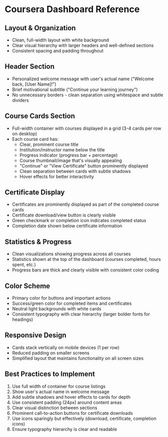 # Coursera Dashboard Reference

## Layout & Organization
- Clean, full-width layout with white background
- Clear visual hierarchy with larger headers and well-defined sections
- Consistent spacing and padding throughout

## Header Section
- Personalized welcome message with user's actual name ("Welcome back, [User Name]!")
- Brief motivational subtitle ("Continue your learning journey")
- No unnecessary borders - clean separation using whitespace and subtle dividers

## Course Cards Section
- Full-width container with courses displayed in a grid (3-4 cards per row on desktop)
- Each course card has:
  - Clear, prominent course title
  - Institution/instructor name below the title
  - Progress indicator (progress bar + percentage)
  - Course thumbnail/image that's visually appealing
  - "Continue" or "View Certificate" button prominently displayed
  - Clean separation between cards with subtle shadows
  - Hover effects for better interactivity

## Certificate Display
- Certificates are prominently displayed as part of the completed course cards
- Certificate download/view button is clearly visible
- Green checkmark or completion icon indicates completed status
- Completion date shown below certificate information

## Statistics & Progress
- Clean visualizations showing progress across all courses
- Statistics shown at the top of the dashboard (courses completed, hours spent, etc.)
- Progress bars are thick and clearly visible with consistent color coding

## Color Scheme
- Primary color for buttons and important actions
- Success/green color for completed items and certificates
- Neutral light backgrounds with white cards
- Consistent typography with clear hierarchy (larger bolder fonts for headings)

## Responsive Design
- Cards stack vertically on mobile devices (1 per row)
- Reduced padding on smaller screens
- Simplified layout that maintains functionality on all screen sizes

## Best Practices to Implement
1. Use full width of container for course listings
2. Show user's actual name in welcome message
3. Add subtle shadows and hover effects to cards for depth
4. Use consistent padding (24px) around content areas
5. Clear visual distinction between sections
6. Prominent call-to-action buttons for certificate downloads
7. Use icons sparingly but effectively (download, certificate, completion icons)
8. Ensure typography hierarchy is clear and readable